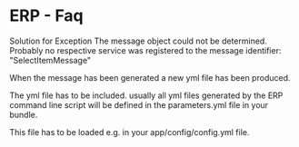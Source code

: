 #  ERP - Faq 

Solution for Exception The message object could not be determined. Probably no respective service was registered to the message identifier: "SelectItemMessage"

 When the message has been generated a new yml file has been produced.

The yml file has to be included. usually all yml files generated by the ERP command line script will be defined in the parameters.yml file in your bundle.

This file has to be loaded e.g. in your app/config/config.yml file.
